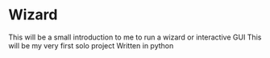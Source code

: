 # Wizard
This will be a small introduction to me to run a wizard or interactive GUI 
This will be my very first solo project
Written in python

